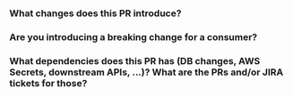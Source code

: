 ### What changes does this PR introduce?

### Are you introducing a breaking change for a consumer?

### What dependencies does this PR has (DB changes, AWS Secrets, downstream APIs, ...)? What are the PRs and/or JIRA tickets for those?
